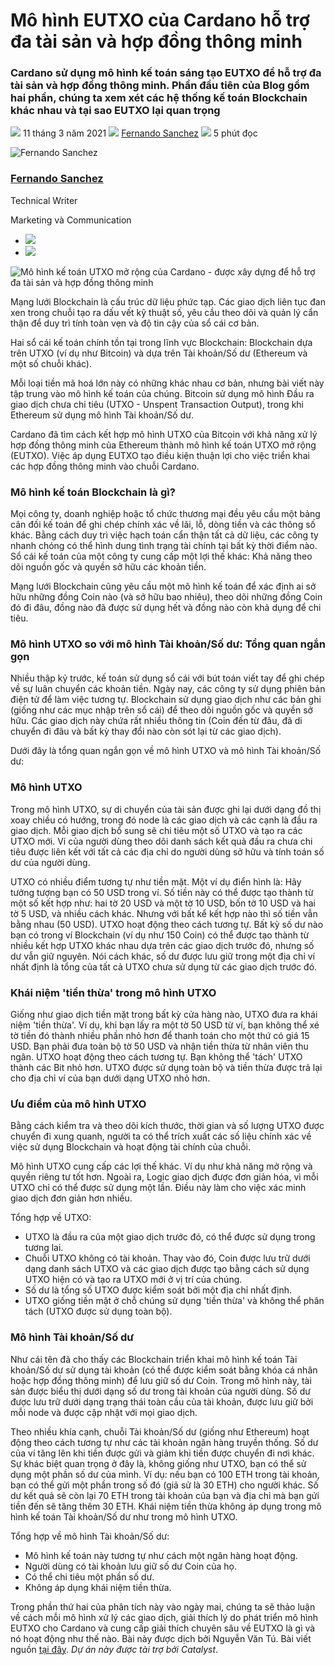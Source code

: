 # Mô hình EUTXO của Cardano hỗ trợ đa tài sản và hợp đồng thông minh

### **Cardano sử dụng mô hình kế toán sáng tạo EUTXO để hỗ trợ đa tài sản và hợp đồng thông minh. Phần đầu tiên của Blog gồm hai phần, chúng ta xem xét các hệ thống kế toán Blockchain khác nhau và tại sao EUTXO lại quan trọng**

![](img/2021-03-11-cardanos-extended-utxo-accounting-model.002.png) 11 tháng 3 năm 2021 ![](img/2021-03-11-cardanos-extended-utxo-accounting-model.002.png) [Fernando Sanchez](tmp//en/blog/authors/fernando-sanchez/page-1/) ![](img/2021-03-11-cardanos-extended-utxo-accounting-model.003.png) 5 phút đọc

![Fernando Sanchez](img/2021-03-11-cardanos-extended-utxo-accounting-model.004.png)[](tmp//en/blog/authors/fernando-sanchez/page-1/)

### [**Fernando Sanchez**](tmp//en/blog/authors/fernando-sanchez/page-1/)

Technical Writer

Marketing và Communication

- ![](img/2021-03-11-cardanos-extended-utxo-accounting-model.005.png)[](mailto:fernando.sanchez@iohk.io "E-mail")
- ![](img/2021-03-11-cardanos-extended-utxo-accounting-model.006.png)[](https://www.linkedin.com/in/linkedinsanchezf/ "LinkedIn")

![Mô hình kế toán UTXO mở rộng của Cardano - được xây dựng để hỗ trợ đa tài sản và hợp đồng thông minh](img/2021-03-11-cardanos-extended-utxo-accounting-model.007.jpeg)

Mạng lưới Blockchain là cấu trúc dữ liệu phức tạp. Các giao dịch liên tục đan xen trong chuỗi tạo ra dấu vết kỹ thuật số, yêu cầu theo dõi và quản lý cẩn thận để duy trì tính toàn vẹn và độ tin cậy của sổ cái cơ bản.

Hai sổ cái kế toán chính tồn tại trong lĩnh vực Blockchain: Blockchain dựa trên UTXO (ví dụ như Bitcoin) và dựa trên Tài khoản/Số dư (Ethereum và một số chuỗi khác).

Mỗi loại tiền mã hoá lớn này có những khác nhau cơ bản, nhưng bài viết này tập trung vào mô hình kế toán của chúng. Bitcoin sử dụng mô hình Đầu ra giao dịch chưa chi tiêu (UTXO - Unspent Transaction Output), trong khi Ethereum sử dụng mô hình Tài khoản/Số dư.

Cardano đã tìm cách kết hợp mô hình UTXO của Bitcoin với khả năng xử lý hợp đồng thông minh của Ethereum thành mô hình kế toán UTXO mở rộng (EUTXO). Việc áp dụng EUTXO tạo điều kiện thuận lợi cho việc triển khai các hợp đồng thông minh vào chuỗi Cardano.

### **Mô hình kế toán Blockchain là gì?**

Mọi công ty, doanh nghiệp hoặc tổ chức thương mại đều yêu cầu một bảng cân đối kế toán để ghi chép chính xác về lãi, lỗ, dòng tiền và các thông số khác. Bằng cách duy trì việc hạch toán cẩn thận tất cả dữ liệu, các công ty nhanh chóng có thể hình dung tình trạng tài chính tại bất kỳ thời điểm nào. Sổ cái kế toán của một công ty cung cấp một lợi thế khác: Khả năng theo dõi nguồn gốc và quyền sở hữu các khoản tiền.

Mạng lưới Blockchain cũng yêu cầu một mô hình kế toán để xác định ai sở hữu những đồng Coin nào (và sở hữu bao nhiêu), theo dõi những đồng Coin đó đi đâu, đồng nào đã được sử dụng hết và đồng nào còn khả dụng để chi tiêu.

### **Mô hình UTXO so với mô hình Tài khoản/Số dư: Tổng quan ngắn gọn**

Nhiều thập kỷ trước, kế toán sử dụng sổ cái với bút toán viết tay để ghi chép về sự luân chuyển các khoản tiền. Ngày nay, các công ty sử dụng phiên bản điện tử để làm việc tương tự. Blockchain sử dụng giao dịch như các bản ghi (giống như các mục nhập trên sổ cái) để theo dõi nguồn gốc và quyền sở hữu. Các giao dịch này chứa rất nhiều thông tin (Coin đến từ đâu, đã di chuyển đi đâu và bất kỳ thay đổi nào còn sót lại từ các giao dịch).

Dưới đây là tổng quan ngắn gọn về mô hình UTXO và mô hình Tài khoản/Số dư:

### **Mô hình UTXO**

Trong mô hình UTXO, sự di chuyển của tài sản được ghi lại dưới dạng đồ thị xoay chiều có hướng, trong đó node là các giao dịch và các cạnh là đầu ra giao dịch. Mỗi giao dịch bổ sung sẽ chi tiêu một số UTXO và tạo ra các UTXO mới. Ví của người dùng theo dõi danh sách kết quả đầu ra chưa chi tiêu được liên kết với tất cả các địa chỉ do người dùng sở hữu và tính toán số dư của người dùng.

UTXO có nhiều điểm tương tự như tiền mặt. Một ví dụ điển hình là: Hãy tưởng tượng bạn có 50 USD trong ví. Số tiền này có thể được tạo thành từ một số kết hợp như: hai tờ 20 USD và một tờ 10 USD, bốn tờ 10 USD và hai tờ 5 USD, và nhiều cách khác. Nhưng với bất kể kết hợp nào thì số tiền vẫn bằng nhau (50 USD). UTXO hoạt động theo cách tương tự. Bất kỳ số dư nào bạn có trong ví Blockchain (ví dụ như 150 Coin) có thể được tạo thành từ nhiều kết hợp UTXO khác nhau dựa trên các giao dịch trước đó, nhưng số dư vẫn giữ nguyên. Nói cách khác, số dư được lưu giữ trong một địa chỉ ví nhất định là tổng của tất cả UTXO chưa sử dụng từ các giao dịch trước đó.

### **Khái niệm 'tiền thừa' trong mô hình UTXO**

Giống như giao dịch tiền mặt trong bất kỳ cửa hàng nào, UTXO đưa ra khái niệm 'tiền thừa'. Ví dụ, khi bạn lấy ra một tờ 50 USD từ ví, bạn không thể xé tờ tiền đó thành nhiều phần nhỏ hơn để thanh toán cho một thứ có giá 15 USD. Bạn phải đưa toàn bộ tờ 50 USD và nhận tiền thừa từ nhân viên thu ngân. UTXO hoạt động theo cách tương tự. Bạn không thể 'tách' UTXO thành các Bit nhỏ hơn. UTXO được sử dụng toàn bộ và tiền thừa được trả lại cho địa chỉ ví của bạn dưới dạng UTXO nhỏ hơn.

### **Ưu điểm của mô hình UTXO**

Bằng cách kiểm tra và theo dõi kích thước, thời gian và số lượng UTXO được chuyển đi xung quanh, người ta có thể trích xuất các số liệu chính xác về việc sử dụng Blockchain và hoạt động tài chính của chuỗi.

Mô hình UTXO cung cấp các lợi thế khác. Ví dụ như khả năng mở rộng và quyền riêng tư tốt hơn. Ngoài ra, Logic giao dịch được đơn giản hóa, vì mỗi UTXO chỉ có thể được sử dụng một lần. Điều này làm cho việc xác minh giao dịch đơn giản hơn nhiều.

Tổng hợp về UTXO:

- UTXO là đầu ra của một giao dịch trước đó, có thể được sử dụng trong tương lai.
- Chuỗi UTXO không có tài khoản. Thay vào đó, Coin được lưu trữ dưới dạng danh sách UTXO và các giao dịch được tạo bằng cách sử dụng UTXO hiện có và tạo ra UTXO mới ở vị trí của chúng.
- Số dư là tổng số UTXO được kiểm soát bởi một địa chỉ nhất định.
- UTXO giống tiền mặt ở chỗ chúng sử dụng 'tiền thừa' và không thể phân tách (UTXO được sử dụng toàn bộ).

### **Mô hình Tài khoản/Số dư**

Như cái tên đã cho thấy các Blockchain triển khai mô hình kế toán Tài khoản/Số dư sử dụng tài khoản (có thể được kiểm soát bằng khóa cá nhân hoặc hợp đồng thông minh) để lưu giữ số dư Coin. Trong mô hình này, tài sản được biểu thị dưới dạng số dư trong tài khoản của người dùng. Số dư được lưu trữ dưới dạng trạng thái toàn cầu của tài khoản, được lưu giữ bởi mỗi node và được cập nhật với mọi giao dịch.

Theo nhiều khía cạnh, chuỗi Tài khoản/Số dư (giống như Ethereum) hoạt động theo cách tương tự như các tài khoản ngân hàng truyền thống. Số dư của ví tăng lên khi tiền được gửi và giảm khi tiền được chuyển đi nơi khác. Sự khác biệt quan trọng ở đây là, không giống như UTXO, bạn có thể sử dụng một phần số dư của mình. Ví dụ: nếu bạn có 100 ETH trong tài khoản, bạn có thể gửi một phần trong số đó (giả sử là 30 ETH) cho người khác. Số dư kết quả sẽ còn lại 70 ETH trong tài khoản của bạn và địa chỉ mà bạn gửi tiền đến sẽ tăng thêm 30 ETH. Khái niệm tiền thừa không áp dụng trong mô hình kế toán Tài khoản/Số dư như trong mô hình UTXO.

Tổng hợp về mô hình Tài khoản/Số dư:

- Mô hình kế toán này tương tự như cách một ngân hàng hoạt động.
- Người dùng có tài khoản lưu giữ số dư Coin của họ.
- Có thể chi tiêu một phần số dư.
- Không áp dụng khái niệm tiền thừa.

Trong phần thứ hai của phân tích này vào ngày mai, chúng ta sẽ thảo luận về cách mỗi mô hình xử lý các giao dịch, giải thích lý do phát triển mô hình EUTXO cho Cardano và cung cấp giải thích chuyên sâu về EUTXO là gì và nó hoạt động như thế nào. Bài này được dịch bởi Nguyễn Văn Tú. Bài viết nguồn [tại đây](https://iohk.io/en/blog/posts/2021/03/11/cardanos-extended-utxo-accounting-model). *Dự án này được tài trợ bởi Catalyst*.
